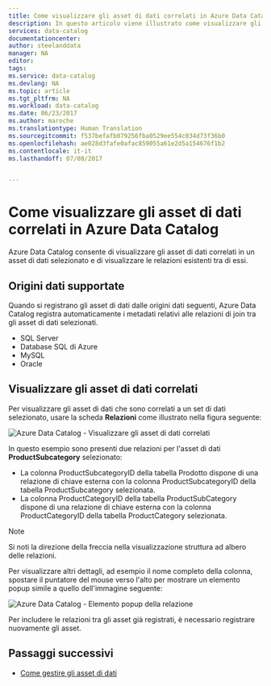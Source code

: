 ```yaml
---
title: Come visualizzare gli asset di dati correlati in Azure Data Catalog | Microsoft Docs
description: In questo articolo viene illustrato come visualizzare gli asset di dati correlati di un asset di dati selezionato in Azure Data Catalog.
services: data-catalog
documentationcenter: 
author: steelanddata
manager: NA
editor: 
tags: 
ms.service: data-catalog
ms.devlang: NA
ms.topic: article
ms.tgt_pltfrm: NA
ms.workload: data-catalog
ms.date: 06/23/2017
ms.author: maroche
ms.translationtype: Human Translation
ms.sourcegitcommit: f537befafb079256fba0529ee554c034d73f36b0
ms.openlocfilehash: ae028d3fafe0afac859055a61e2d5a154676f1b2
ms.contentlocale: it-it
ms.lasthandoff: 07/08/2017


---
```

# <a name="how-to-view-related-data-assets-in-azure-data-catalog"></a>Come visualizzare gli asset di dati correlati in Azure Data Catalog
Azure Data Catalog consente di visualizzare gli asset di dati correlati in un asset di dati selezionato e di visualizzare le relazioni esistenti tra di essi. 

## <a name="supported-data-sources"></a>Origini dati supportate 
Quando si registrano gli asset di dati dalle origini dati seguenti, Azure Data Catalog registra automaticamente i metadati relativi alle relazioni di join tra gli asset di dati selezionati. 

- SQL Server
- Database SQL di Azure
- MySQL
- Oracle

## <a name="view-related-data-assets"></a>Visualizzare gli asset di dati correlati
Per visualizzare gli asset di dati che sono correlati a un set di dati selezionato, usare la scheda **Relazioni** come illustrato nella figura seguente: 

![Azure Data Catalog - Visualizzare gli asset di dati correlati](media\data-catalog-how-to-view-related-data-assets\relationships-tab.png)

In questo esempio sono presenti due relazioni per l'asset di dati **ProductSubcategory** selezionato: 

- La colonna ProductSubcategoryID della tabella Prodotto dispone di una relazione di chiave esterna con la colonna ProductSubcategoryID della tabella ProductSubcategory selezionata. 
- La colonna ProductCategoryID della tabella ProductSubCategory dispone di una relazione di chiave esterna con la colonna ProductCategoryID della tabella ProductCategory selezionata.

> [!NOTE]
> Si noti la direzione della freccia nella visualizzazione struttura ad albero delle relazioni.  

Per visualizzare altri dettagli, ad esempio il nome completo della colonna, spostare il puntatore del mouse verso l'alto per mostrare un elemento popup simile a quello dell'immagine seguente: 

![Azure Data Catalog - Elemento popup della relazione](media\data-catalog-how-to-view-related-data-assets\relationship-popup.png)

Per includere le relazioni tra gli asset già registrati, è necessario registrare nuovamente gli asset.

## <a name="next-steps"></a>Passaggi successivi
- [Come gestire gli asset di dati](data-catalog-how-to-manage.md)
